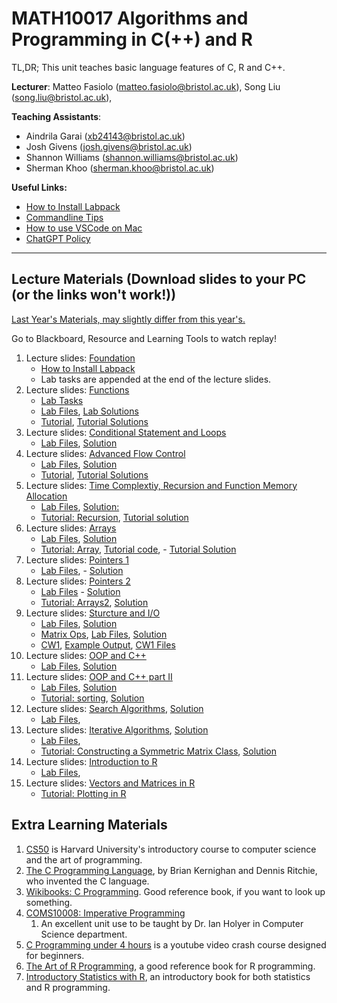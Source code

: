 # MATH10017 Algorithms and Programming in C(++) and R

TL,DR; This unit teaches basic language features of C, R and C++. 

**Lecturer**: Matteo Fasiolo (matteo.fasiolo@bristol.ac.uk), Song Liu (song.liu@bristol.ac.uk),

**Teaching Assistants**: 
   - Aindrila Garai (xb24143@bristol.ac.uk)
   - Josh Givens (josh.givens@bristol.ac.uk)
   - Shannon Williams (shannon.williams@bristol.ac.uk)
   - Sherman Khoo (sherman.khoo@bristol.ac.uk)

**Useful Links:**
   - [How to Install Labpack](labpack-howto/labpack-howto.md)
   - [Commandline Tips](commandline_tips/tips.md)
   - [How to use VSCode on Mac](VS-code-for-mac.md)
   - [ChatGPT Policy](misc/llm.md)
-----------
## Lecture Materials (Download slides to your PC (or the links won't work!))
[Last Year's Materials, may slightly differ from this year's.](https://github.com/anewgithubname/MATH10017-2023)

Go to Blackboard, Resource and Learning Tools to watch replay! 

1. Lecture slides: [Foundation](lecs/lec0.pdf)
   - [How to Install Labpack](labpack-howto/labpack-howto.md)
   - Lab tasks are appended at the end of the lecture slides. 
2. Lecture slides: [Functions](lecs/lec1.pdf)
   - [Lab Tasks](labs/lab1_functions.pptx)
   - [Lab Files](labs/lab1.zip), [Lab Solutions](sols/lab1_sol.zip)
   - [Tutorial](tutorials/Tutorial%201.pptx), [Tutorial Solutions](sols/tutorial_week1_solution.c)
3. Lecture slides: [Conditional Statement and Loops](lecs/lec2.pdf)
   - [Lab Files](labs/lab2.zip), [Solution](sols/lab_2_sol.zip)
4. Lecture slides: [Advanced Flow Control](lecs/lec3.pdf)
   - [Lab Files](labs/lab3.zip), [Solution](sols/lab_3_sol.zip)
   - [Tutorial](tutorials/tutorial_controlflow.pdf), [Tutorial Solutions](sols/tutorial_controlflow_solutions/)
5. Lecture slides: [Time Complextiy, Recursion and Function Memory Allocation](lecs/lec4.pdf)
   - [Lab Files](labs/lab4.zip), [Solution:](sols/lab_4_prime.c)
   - [Tutorial: Recursion](tutorials/tutorial_recursion.pdf), [Tutorial solution](sols/tutorial_recursion_solution.c)
6. Lecture slides: [Arrays](lecs/lec5.pdf)
   - [Lab Files](labs/lab5.zip), [Solution](sols/lab_5_sol.zip)
   - [Tutorial: Array](tutorials/tutorial_arrays.pdf), [Tutorial code](tutorials/tutorial_arrays.c), - [Tutorial Solution](sols/tutorial_arrays_solution.c)
7. Lecture slides: [Pointers 1](lecs/lec6.pdf)
   - [Lab Files](labs/lab6.zip), - [Solution](sols/lab_6_sol.zip)
8. Lecture slides: [Pointers 2](lecs/lec7.pdf)
   - [Lab Files](labs/lab7.zip) - [Solution](sols/lab_7_sol.zip)
   - [Tutorial: Arrays2](tutorials/tutorial_arrays2.pdf), [Solution](sols/tutorial_arrays_solution.c)
9. Lecture slides: [Sturcture and I/O](lecs/lec8.pdf)
   - [Lab Files](labs/lab8.zip), [Solution](sols/lab_8_sol.zip)
   - [Matrix Ops](labs/lab9.pdf), [Lab Files](labs/lab9.zip), [Solution](sols/lab_9_sol.zip)
   - [CW1](lecs/lec9.pdf), [Example Output](labs/out.txt), [CW1 Files](labs/cw1.zip)
10. Lecture slides: [OOP and C++](lecs/lec10.pdf)
    - [Lab Files](labs/lab10.zip), [Solution](sols/lab10_sol.zip)
11. Lecture slides: [OOP and C++ part II](lecs/lec11.pdf)
    - [Lab Files](labs/lab11.zip), [Solution](sols/lab11_sol.zip)
    - [Tutorial: sorting](tutorials/Tut_week_7.zip), [Solution](sols/Tut_Week_7_sol.zip)
12. Lecture slides: [Search Algorithms](lecs/lec12.pdf), [Solution](sols/lab_12_sol.zip)
    - [Lab Files](labs/lab12.zip),
13. Lecture slides: [Iterative Algorithms](lecs/lec13.pdf), [Solution](sols/lab_13_sol.zip)
    - [Lab Files](labs/lab13.zip),
    - [Tutorial: Constructing a Symmetric Matrix Class](tutorials/Tut_week_8.zip), [Solution](sols/Tut_week_8_sol.zip)
14. Lecture slides: [Introduction to R](lecs/lec14.pdf)
    - [Lab Files](labs/lab14.zip),
13. Lecture slides: [Vectors and Matrices in R](lecs/lec15.pdf)
    - [Tutorial: Plotting in R](tutorials/Tut_week_9.pdf)


## Extra Learning Materials

1. [CS50](https://www.youtube.com/c/cs50) is Harvard University's introductory course to computer science and the art of programming. 
2. [The C Programming Language](https://www.amazon.co.uk/C-Programming-Language-2nd/dp/0131103628), by Brian Kernighan and Dennis Ritchie, who invented the C language. 
3. [Wikibooks: C Programming](https://en.wikibooks.org/wiki/C_Programming). Good reference book, if you want to look up something. 
4. [COMS10008: Imperative Programming](http://people.cs.bris.ac.uk/~ian//COMS10008/)
   1. An excellent unit use to be taught by Dr. Ian Holyer in Computer Science department. 
5. [C Programming under 4 hours](https://www.youtube.com/watch?v=KJgsSFOSQv0&t=7521s) is a youtube video crash course designed for beginners. 
6. [The Art of R Programming](https://www.oreilly.com/library/view/the-art-of/9781593273842/), a good reference book for R programming. 
7. [Introductory Statistics with R](https://link.springer.com/book/10.1007/978-0-387-79054-1), an introductory book for both statistics and R programming. 
